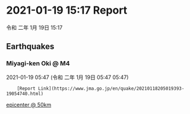 # 2021-01-19 15:17 Report
令和 二年 1月 19日 15:17

## Earthquakes
### Miyagi-ken Oki @ M4
2021-01-19 05:47 (令和 二年 1月 19日 05:47 05:47)
  
        [Report Link](https://www.jma.go.jp/en/quake/20210118205019393-19054740.html)  
[epicenter @ 50km](https://www.google.com/maps/place/38°54'00%22+141°54'00%22/@38.9,141.9,17z/data=!3m1!4b1!4m5!3m4!1s0x0:0x0!8m2!3d38.9!4d141.9)